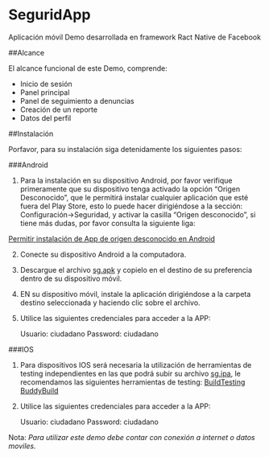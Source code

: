 # SeguridApp

Aplicación móvil Demo desarrollada en framework Ract Native de Facebook

##Alcance

El alcance funcional de este Demo, comprende:
- Inicio de sesión
- Panel principal
- Panel de seguimiento a denuncias
- Creación de un reporte
- Datos del perfil


##Instalación

Porfavor, para su instalación siga detenidamente los siguientes pasos:

###Android

1. Para la instalación en su dispositivo Android, por favor verifique primeramente que su dispositivo tenga activado la opción “Origen Desconocido”, que le permitirá instalar cualquier aplicación que esté fuera del Play Store, esto lo puede hacer dirigiéndose a la sección: Configuración->Seguridad, y activar la casilla “Origen desconocido”, si tiene más dudas, por favor consulta la siguiente liga:


 [Permitir instalación de App de origen desconocido en Android](http://blog.uptodown.com/como-instalar-aplicaciones-en-android-sin-utilizar-google-play/)


2. Conecte su dispositivo Android a la computadora.

3. Descargue el archivo [sg.apk](https://coderobot.com.mx/sg.apk) y copielo en el destino de su preferencia dentro de su dispositivo móvil.

4. EN su dispositivo móvil, instale la aplicación dirigiéndose a la carpeta destino seleccionada y haciendo clic sobre el archivo.

5. Utilice las siguientes credenciales para acceder a la APP:

   Usuario: ciudadano
   Password: ciudadano


###IOS

1. Para dispositivos IOS será necesaria la utilización de herramientas de testing independientes en las que podrá subir su archivo [sg.ipa](https://coderobot.com.mx/sg.ipa), le recomendamos las siguientes herramientas de testing:
[BuildTesting](http://www.buildtesting.com/)
[BuddyBuild](https://www.buddybuild.com/)


2. Utilice las siguientes credenciales para acceder a la APP:

   Usuario: ciudadano
   Password: ciudadano



Nota: *Para utilizar este demo debe contar con conexión a internet o datos moviles.*
